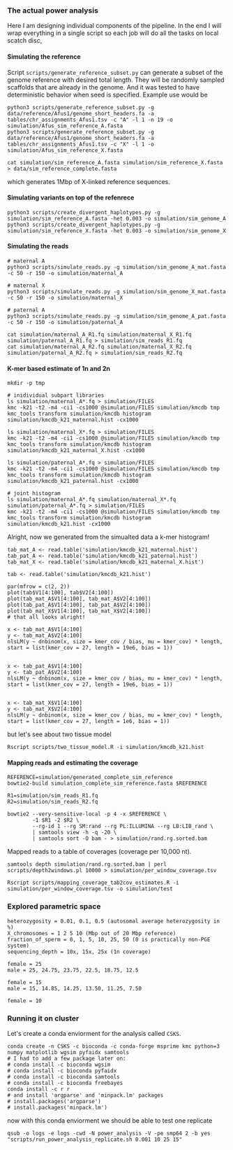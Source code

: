 ### The actual power analysis

Here I am designing individual components of the pipeline. In the end I will wrap everything in a single script so each job will do all the tasks on local scatch disc,

#### Simulating the reference

Script `scripts/generate_reference_subset.py` can generate a subset of the genome reference with desired total length. They will be randomly sampled scaffolds that are already in the genome. And it was tested to have deterministic behavior when seed is specified. Example use would be

```
python3 scripts/generate_reference_subset.py -g data/reference/Afus1/genome_short_headers.fa -a tables/chr_assignments_Afus1.tsv -c "A" -l 1 -n 19 -o simulation/Afus_sim_reference_A.fasta
python3 scripts/generate_reference_subset.py -g data/reference/Afus1/genome_short_headers.fa -a tables/chr_assignments_Afus1.tsv -c "X" -l 1 -o simulation/Afus_sim_reference_X.fasta

cat simulation/sim_reference_A.fasta simulation/sim_reference_X.fasta > data/sim_reference_complete.fasta
```

which generates 1Mbp of X-linked reference sequences.

#### Simulating variants on top of the refenrece

```
python3 scripts/create_divergent_haplotypes.py -g simulation/sim_reference_A.fasta -het 0.003 -o simulation/sim_genome_A
python3 scripts/create_divergent_haplotypes.py -g simulation/sim_reference_X.fasta -het 0.003 -o simulation/sim_genome_X
```

#### Simulating the reads

```
# maternal A
python3 scripts/simulate_reads.py -g simulation/sim_genome_A_mat.fasta  -c 50 -r 150 -o simulation/maternal_A

# maternal X
python3 scripts/simulate_reads.py -g simulation/sim_genome_X_mat.fasta -c 50 -r 150 -o simulation/maternal_X

# paternal A
python3 scripts/simulate_reads.py -g simulation/sim_genome_A_pat.fasta  -c 50 -r 150 -o simulation/paternal_A

cat simulation/maternal_A_R1.fq simulation/maternal_X_R1.fq simulation/paternal_A_R1.fq > simulation/sim_reads_R1.fq
cat simulation/maternal_A_R2.fq simulation/maternal_X_R2.fq simulation/paternal_A_R2.fq > simulation/sim_reads_R2.fq
```

#### K-mer based estimate of 1n and 2n

```
mkdir -p tmp

# inidividual subpart libraries
ls simulation/maternal_A*.fq > simulation/FILES
kmc -k21 -t2 -m4 -ci1 -cs1000 @simulation/FILES simulation/kmcdb tmp
kmc_tools transform simulation/kmcdb histogram simulation/kmcdb_k21_maternal.hist -cx1000

ls simulation/maternal_X*.fq > simulation/FILES
kmc -k21 -t2 -m4 -ci1 -cs1000 @simulation/FILES simulation/kmcdb tmp
kmc_tools transform simulation/kmcdb histogram simulation/kmcdb_k21_maternal_X.hist -cx1000

ls simulation/paternal_A*.fq > simulation/FILES
kmc -k21 -t2 -m4 -ci1 -cs1000 @simulation/FILES simulation/kmcdb tmp
kmc_tools transform simulation/kmcdb histogram simulation/kmcdb_k21_paternal.hist -cx1000

# joint histogram
ls simulation/maternal_A*.fq simulation/maternal_X*.fq simulation/paternal_A*.fq > simulation/FILES
kmc -k21 -t2 -m4 -ci1 -cs1000 @simulation/FILES simulation/kmcdb tmp
kmc_tools transform simulation/kmcdb histogram simulation/kmcdb_k21.hist -cx1000
```

Alright, now we generated from the simualted data a k-mer histogram!

```{R}
tab_mat_A <- read.table('simulation/kmcdb_k21_maternal.hist')
tab_pat_A <- read.table('simulation/kmcdb_k21_paternal.hist')
tab_mat_X <- read.table('simulation/kmcdb_k21_maternal_X.hist')

tab <- read.table('simulation/kmcdb_k21.hist')

par(mfrow = c(2, 2))
plot(tab$V1[4:100], tab$V2[4:100])
plot(tab_mat_A$V1[4:100], tab_mat_A$V2[4:100])
plot(tab_pat_A$V1[4:100], tab_pat_A$V2[4:100])
plot(tab_mat_X$V1[4:100], tab_mat_X$V2[4:100])
# that all looks alright!

x <- tab_mat_A$V1[4:100]
y <- tab_mat_A$V2[4:100]
nlsLM(y ~ dnbinom(x, size = kmer_cov / bias, mu = kmer_cov) * length,  start = list(kmer_cov = 27, length = 19e6, bias = 1))


x <- tab_pat_A$V1[4:100]
y <- tab_pat_A$V2[4:100]
nlsLM(y ~ dnbinom(x, size = kmer_cov / bias, mu = kmer_cov) * length,  start = list(kmer_cov = 27, length = 19e6, bias = 1))


x <- tab_mat_X$V1[4:100]
y <- tab_mat_X$V2[4:100]
nlsLM(y ~ dnbinom(x, size = kmer_cov / bias, mu = kmer_cov) * length,  start = list(kmer_cov = 27, length = 1e6, bias = 1))
```

but let's see about two tissue model

```{R}
Rscript scripts/two_tissue_model.R -i simulation/kmcdb_k21.hist
```

#### Mapping reads and estimating the coverage

```
REFERENCE=simulation/generated_complete_sim_reference
bowtie2-build simulation_complete_sim_reference.fasta $REFERENCE

R1=simulation/sim_reads_R1.fq
R2=simulation/sim_reads_R2.fq

bowtie2 --very-sensitive-local -p 4 -x $REFERENCE \
        -1 $R1 -2 $R2 \
        --rg-id 1 --rg SM:rand --rg PL:ILLUMINA --rg LB:LIB_rand \
        | samtools view -h -q -20 \
        | samtools sort -O bam - > simulation/rand.rg.sorted.bam
```

Mapped reads to a table of coverages (coverage per 10,000 nt).

```
samtools depth simulation/rand.rg.sorted.bam | perl scripts/depth2windows.pl 10000 > simulation/per_window_coverage.tsv
```

```
Rscript scripts/mapping_coverage_tab2cov_estimates.R -i simulation/per_window_coverage.tsv -o simulation/test
```
### Explored parametric space

```
heterozygosity = 0.01, 0.1, 0.5 (autosomal average heterozygosity in %)
X_chromosomes = 1 2 5 10 (Mbp out of 20 Mbp reference)
fraction_of_sperm = 0, 1, 5, 10, 25, 50 (0 is practically non-PGE system)
sequencing_depth = 10x, 15x, 25x (1n coverage)

female = 25
male = 25, 24.75, 23.75, 22.5, 18.75, 12.5

female = 15
male = 15, 14.85, 14.25, 13.50, 11.25, 7.50

female = 10

```

### Running it on cluster

Let's create a conda enviorment for the analysis called `CSKS`.

```
conda create -n CSKS -c bioconda -c conda-forge msprime kmc python=3 numpy matplotlib wgsim pyfaidx samtools
# I had to add a few package later on:
# conda install -c bioconda wgsim
# conda install -c bioconda pyfaidx
# conda install -c bioconda samtools
# conda install -c bioconda freebayes
conda install -c r r
# and install 'argparse' and 'minpack.lm' packages
# install.packages('argparse')
# install.packages('minpack.lm')
```

now with this conda enviorment we should be able to test one replicate

```
qsub -o logs -e logs -cwd -N power_analysis -V -pe smp64 2 -b yes "scripts/run_power_analysis_replicate.sh 0.001 10 25 15"
```
